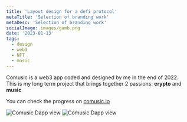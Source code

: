 ```yaml
---
title: 'Layout design for a defi protocol' 
metaTitle: 'Selection of branding work'
metaDesc: 'Selection of branding work'
socialImage: images/gamb.png
date: '2023-01-13'
tags:
  - design
  - web3
  - NFT
  - music
---
```


Comusic is a web3 app coded and designed by me in the end of 2022.  
This is my long term project that brings together 2 passions: **crypto** and **music**

You can check the progress on [comusic.io](http://www.comusic.io)

![Comusic Dapp view](/images/ui/gamb/teste1.png)
![Comusic Dapp view](/images/ui/gamb/teste2.png)
